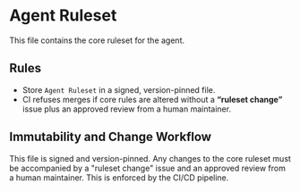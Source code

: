 # Agent Ruleset

This file contains the core ruleset for the agent.

## Rules

*   Store `Agent Ruleset` in a signed, version-pinned file.
*   CI refuses merges if core rules are altered without a **“ruleset change”** issue plus an approved review from a human maintainer.

## Immutability and Change Workflow

This file is signed and version-pinned. Any changes to the core ruleset must be accompanied by a "ruleset change" issue and an approved review from a human maintainer. This is enforced by the CI/CD pipeline.
